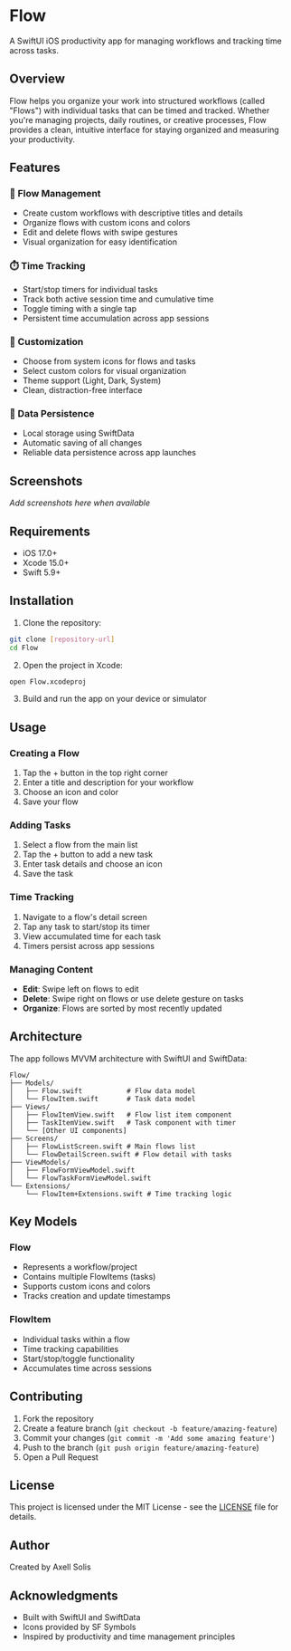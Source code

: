 # Flow

A SwiftUI iOS productivity app for managing workflows and tracking time across tasks.

## Overview

Flow helps you organize your work into structured workflows (called "Flows") with individual tasks that can be timed and tracked. Whether you're managing projects, daily routines, or creative processes, Flow provides a clean, intuitive interface for staying organized and measuring your productivity.

## Features

### 🔄 Flow Management
- Create custom workflows with descriptive titles and details
- Organize flows with custom icons and colors
- Edit and delete flows with swipe gestures
- Visual organization for easy identification

### ⏱️ Time Tracking
- Start/stop timers for individual tasks
- Track both active session time and cumulative time
- Toggle timing with a single tap
- Persistent time accumulation across app sessions

### 🎨 Customization
- Choose from system icons for flows and tasks
- Select custom colors for visual organization
- Theme support (Light, Dark, System)
- Clean, distraction-free interface

### 💾 Data Persistence
- Local storage using SwiftData
- Automatic saving of all changes
- Reliable data persistence across app launches

## Screenshots

*Add screenshots here when available*

## Requirements

- iOS 17.0+
- Xcode 15.0+
- Swift 5.9+

## Installation

1. Clone the repository:
```bash
git clone [repository-url]
cd Flow
```

2. Open the project in Xcode:
```bash
open Flow.xcodeproj
```

3. Build and run the app on your device or simulator

## Usage

### Creating a Flow
1. Tap the + button in the top right corner
2. Enter a title and description for your workflow
3. Choose an icon and color
4. Save your flow

### Adding Tasks
1. Select a flow from the main list
2. Tap the + button to add a new task
3. Enter task details and choose an icon
4. Save the task

### Time Tracking
1. Navigate to a flow's detail screen
2. Tap any task to start/stop its timer
3. View accumulated time for each task
4. Timers persist across app sessions

### Managing Content
- **Edit**: Swipe left on flows to edit
- **Delete**: Swipe right on flows or use delete gesture on tasks
- **Organize**: Flows are sorted by most recently updated

## Architecture

The app follows MVVM architecture with SwiftUI and SwiftData:

```
Flow/
├── Models/
│   ├── Flow.swift           # Flow data model
│   └── FlowItem.swift       # Task data model
├── Views/
│   ├── FlowItemView.swift   # Flow list item component
│   ├── TaskItemView.swift   # Task component with timer
│   └── [Other UI components]
├── Screens/
│   ├── FlowListScreen.swift # Main flows list
│   └── FlowDetailScreen.swift # Flow detail with tasks
├── ViewModels/
│   ├── FlowFormViewModel.swift
│   └── FlowTaskFormViewModel.swift
└── Extensions/
    └── FlowItem+Extensions.swift # Time tracking logic
```

## Key Models

### Flow
- Represents a workflow/project
- Contains multiple FlowItems (tasks)
- Supports custom icons and colors
- Tracks creation and update timestamps

### FlowItem
- Individual tasks within a flow
- Time tracking capabilities
- Start/stop/toggle functionality
- Accumulates time across sessions

## Contributing

1. Fork the repository
2. Create a feature branch (`git checkout -b feature/amazing-feature`)
3. Commit your changes (`git commit -m 'Add some amazing feature'`)
4. Push to the branch (`git push origin feature/amazing-feature`)
5. Open a Pull Request

## License

This project is licensed under the MIT License - see the [LICENSE](LICENSE) file for details.

## Author

Created by Axell Solis

## Acknowledgments

- Built with SwiftUI and SwiftData
- Icons provided by SF Symbols
- Inspired by productivity and time management principles